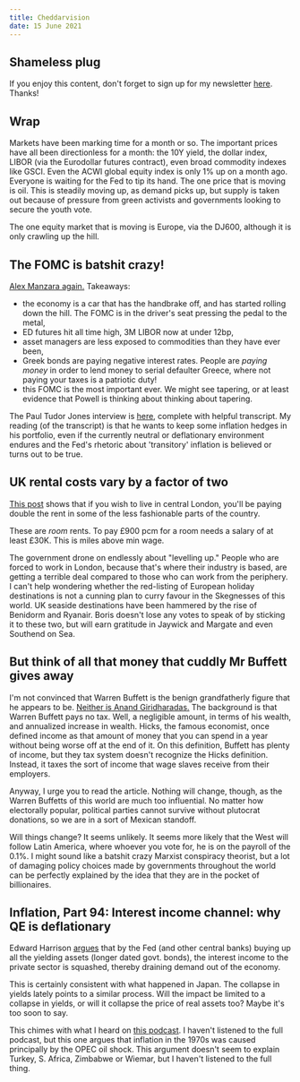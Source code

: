 ```yaml
---
title: Cheddarvision
date: 15 June 2021
---
```


## Shameless plug

If you enjoy this content, don't forget to sign up for my newsletter [here](https://adept-originator-3889.ck.page/f39ac1a146). Thanks!

## Wrap

Markets have been marking time for a month or so.
The important prices have all been directionless for a month: the 10Y yield, the dollar index, LIBOR (via the Eurodollar futures contract), even broad commodity indexes like GSCI.
Even the ACWI global equity index is only 1% up on a month ago.
Everyone is waiting for the Fed to tip its hand.
The one price that is moving is oil. 
This is steadily moving up, as demand picks up, but supply is taken out because of pressure from green activists and governments looking to secure the youth vote.

The one equity market that is moving is Europe, via the DJ600, although it is only crawling up the hill.

## The FOMC is batshit crazy!

[Alex Manzara again.](https://www.chartpoint.com/bats-crazy/)
Takeaways:

- the economy is a car that has the handbrake off, and has started rolling down the hill. The FOMC is in the driver's seat pressing the pedal to the metal,
- ED futures hit all time high, 3M LIBOR now at under 12bp,
- asset managers are less exposed to commodities than they have ever been,
- Greek bonds are paying negative interest rates. People are _paying money_ in order to lend money to serial defaulter Greece, where not paying your taxes is a patriotic duty!
- this FOMC is the most important ever. We might see tapering, or at least evidence that Powell is thinking about thinking about tapering.

The Paul Tudor Jones interview is [here](https://www.cnbc.com/2021/06/14/paul-tudor-jones-says-bet-heavily-on-every-inflation-trade-if-fed-keeps-ignoring-higher-prices.html), complete with helpful transcript. 
My reading (of the transcript) is that he wants to keep some inflation hedges in his portfolio, even if the currently neutral or deflationary environment endures and the Fed's rhetoric about 'transitory' inflation is believed or turns out to be true.

## UK rental costs vary by a factor of two

[This post](https://blog.spareroom.co.uk/where-can-you-afford-to-live/) shows that if you wish to live in central London, you'll be paying double the rent in some of the less fashionable parts of the country.

These are *room* rents. To pay £900 pcm for a room needs a salary of at least £30K.  This is miles above min wage.

The government drone on endlessly about "levelling up." People who are forced to work in London, because that's where their industry is based, are getting a terrible deal compared to those who can work from the periphery. 
I can't help wondering whether the red-listing of European holiday destinations is not a cunning plan to curry favour in the Skegnesses of this world. 
UK seaside destinations have been hammered by the rise of Benidorm and Ryanair. 
Boris doesn't lose any votes to speak of by sticking it to these two, but will earn gratitude in Jaywick and Margate and even Southend on Sea.

## But think of all that money that cuddly Mr Buffett gives away

I'm not convinced that Warren Buffett is the benign grandfatherly figure that he appears to be. [Neither is Anand Giridharadas.](https://www.nytimes.com/2021/06/13/opinion/warren-buffett-billionaire-taxes.html)
The background is that Warren Buffett pays no tax. Well, a negligible amount, in terms of his wealth, and annualized increase in wealth.
Hicks, the famous economist, once defined income as that amount of money that you can spend in a year without being worse off at the end of it.
On this definition, Buffett has plenty of income, but they tax system doesn't recognize the Hicks definition. Instead, it taxes the sort of income that wage slaves receive from their employers.

Anyway, I urge you to read the article. Nothing will change, though, as the Warren Buffetts of this world are much too influential. 
No matter how electorally popular, political parties cannot survive without plutocrat donations, so we are in a sort of Mexican standoff. 

Will things change? It seems unlikely. It seems more likely that the West will follow Latin America, where whoever you vote for, he is on the payroll of the 0.1%.
I might sound like a batshit crazy Marxist conspiracy theorist, but a lot of damaging policy choices made by governments throughout the world can be perfectly explained by the idea that they are in the pocket of billionaires.  

## Inflation, Part 94: Interest income channel: why QE is deflationary

Edward Harrison [argues](https://pro.creditwritedowns.com/p/risks-to-growth-and-inflation-helping?utm_medium=email&utm_campaign=cta&action=share) that by the Fed (and other central banks) buying up all the yielding assets (longer dated govt. bonds), the interest income to the private sector is squashed, thereby draining demand out of the economy.

This is certainly consistent with what happened in Japan.
The collapse in yields lately points to a similar process. 
Will the impact be limited to a collapse in yields, or will it collapse the price of real assets too?
Maybe it's too soon to say.

This chimes with what I heard on [this podcast](https://pileusmmt.libsyn.com/104-john-t-harvey-inflation-stagflation-healing-the-nation).
I haven't listened to the full podcast, but this one argues that inflation in the 1970s was caused principally by the OPEC oil shock.
This argument doesn't seem to explain Turkey, S. Africa, Zimbabwe or Wiemar, but I haven't listened to the full thing.

